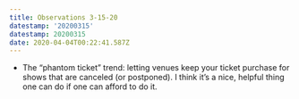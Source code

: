 ```yaml
---
title: Observations 3-15-20
datestamp: '20200315'
datestamp: 20200315
date: 2020-04-04T00:22:41.587Z
---
```

- The “phantom ticket” trend: letting venues keep your ticket purchase for shows that are canceled (or postponed). I think it’s a nice, helpful thing one can do if one can afford to do it.
